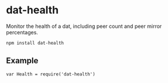 # dat-health

Monitor the health of a dat, including peer count and peer mirror percentages.

```
npm install dat-health 
```

## Example

```
var Health = require('dat-health')
```
